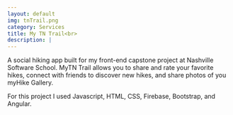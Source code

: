```yaml
---
layout: default
img: tnTrail.png
category: Services
title: My TN Trail<br>
description: |
---
```

 A social hiking app built for my front-end capstone project at Nashville Software School.  MyTN Trail allows you to share and rate your favorite hikes, connect with friends to discover new hikes, and share photos of you myHike Gallery. 

For this project I used Javascript, HTML, CSS, Firebase, Bootstrap, and Angular.